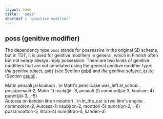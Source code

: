 ```yaml
---
layout: base
title:  'poss'
shortdef : 'genitive modifier'
---
```


## poss (genitive modifier) <a name="sec-poss"></a>

The dependency type `poss` stands for *possessive* in the original SD scheme, but in TDT, it is used for genitive modifiers in general, which in Finnish often but not nearly always imply possession. There are two kinds of genitive modifiers that are not annotated using the general genitive modifier type: *the genitive object*, `gobj` (see Section [gobj](#sec-gobj)) and *the genitive subject*, `gsubj` (Section [gsubj](#sec-gsubj)).


<!-- fname:poss1.pdf -->
<div class="sd-parse">
Matin penaali jäi kouluun . \n Matti's pencilcase was_left at_school .
poss(penaali-2, Matin-1)
nsubj(jäi-3, penaali-2)
nommod(jäi-3, kouluun-4)
punct(jäi-3, .-5)
</div>



<!-- fname:poss2.pdf -->
<div class="sd-parse">
Autossa on kahden litran moottori . \n In_the_car is two litre's engine .
nommod(on-2, Autossa-1)
nsubj(on-2, moottori-5)
punct(on-2, .-6)
poss(moottori-5, litran-4)
num(litran-4, kahden-3)
</div>


